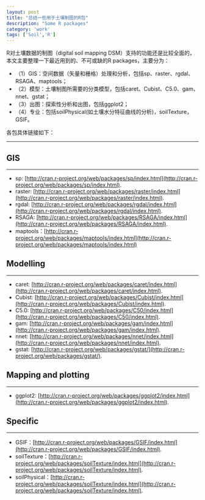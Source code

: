 ```yaml
---
layout: post
title: "总结一些用于土壤制图的R包"
description: "Some R packages"
category: 'work'
tags: ['Soil','R']
---
```



R对土壤数据的制图（digital soil mapping DSM）支持的功能还是比较全面的，本文主要整理一下最近用到的、不可或缺的R packages，主要分为：

- （1）GIS：空间数据（矢量和栅格）处理和分析，包括sp、raster、rgdal、RSAGA、maptools；
- （2）模型：土壤制图所需要的分类模型，包括caret、Cubist、C5.0、gam、nnet、gstat；
- （3）出图：探索性分析和出图，包括ggplot2；
- （4）专业：包括soilPhysical(如土壤水分特征曲线的分析)，soilTexture，GSIF。

各包具体链接如下：

----------


<!--more-->


## GIS ##

----------

- sp: [http://cran.r-project.org/web/packages/sp/index.html](http://cran.r-project.org/web/packages/sp/index.html).
- raster: [http://cran.r-project.org/web/packages/raster/index.html](http://cran.r-project.org/web/packages/raster/index.html). 
- rgdal: [http://cran.r-project.org/web/packages/rgdal/index.html](http://cran.r-project.org/web/packages/rgdal/index.html). 
- RSAGA: [http://cran.r-project.org/web/packages/RSAGA/index.html](http://cran.r-project.org/web/packages/RSAGA/index.html). 
- maptools：[http://cran.r-project.org/web/packages/maptools/index.html](http://cran.r-project.org/web/packages/maptools/index.html)


## Modelling ##

----------

- caret: [http://cran.r-project.org/web/packages/caret/index.html](http://cran.r-project.org/web/packages/caret/index.html). 
- Cubist: [http://cran.r-project.org/web/packages/Cubist/index.html](http://cran.r-project.org/web/packages/Cubist/index.html). 
- C5.0: [http://cran.r-project.org/web/packages/C50/index.html](http://cran.r-project.org/web/packages/C50/index.html). 
- gam: [http://cran.r-project.org/web/packages/gam/index.html](http://cran.r-project.org/web/packages/gam/index.html). 
- nnet: [http://cran.r-project.org/web/packages/nnet/index.html](http://cran.r-project.org/web/packages/nnet/index.html).
- gstat: [http://cran.r-project.org/web/packages/gstat/](http://cran.r-project.org/web/packages/gstat/). 



## Mapping and plotting ##

----------

- ggplot2: [http://cran.r-project.org/web/packages/ggplot2/index.html](http://cran.r-project.org/web/packages/ggplot2/index.html). 


## Specific ##

----------

- GSIF：[http://cran.r-project.org/web/packages/GSIF/index.html](http://cran.r-project.org/web/packages/GSIF/index.html). 
- soilTexture：[http://cran.r-project.org/web/packages/soilTexture/index.html](http://cran.r-project.org/web/packages/soilTexture/index.html). 
- soilPhysical：[http://cran.r-project.org/web/packages/soilTexture/index.html](http://cran.r-project.org/web/packages/soilTexture/index.html). 





